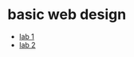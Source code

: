 <h1> basic web design </h1>

<ul>
    <li><a href="lab1/index.html">lab 1</a></li>
    <li><a href="lab2/index.html">lab 2</a></li>
</ul>